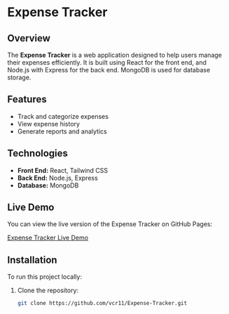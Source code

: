 # Expense Tracker

## Overview

The **Expense Tracker** is a web application designed to help users manage their expenses efficiently. It is built using React for the front end, and Node.js with Express for the back end. MongoDB is used for database storage.

## Features

- Track and categorize expenses
- View expense history
- Generate reports and analytics

## Technologies

- **Front End:** React, Tailwind CSS
- **Back End:** Node.js, Express
- **Database:** MongoDB

## Live Demo

You can view the live version of the Expense Tracker on GitHub Pages:

[Expense Tracker Live Demo](https://vcr11.github.io/Expense-Tracker/)

## Installation

To run this project locally:

1. Clone the repository:

   ```bash
   git clone https://github.com/vcr11/Expense-Tracker.git
